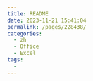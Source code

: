 ```yaml
---
title: README
date: 2023-11-21 15:41:04
permalink: /pages/228438/
categories:
  - zh
  - Office
  - Excel
tags:
  - 
---
```

